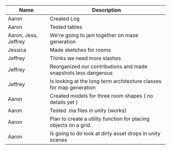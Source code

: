 | Name | Description |
| ---- | ----------- |
| Aaron | Created Log |
| Aaron | Tested tables | 
| Aaron, Jess, Jeffrey | We're going to jam together on maze generation |
| Jessica | Made sketches for rooms |
| Jeffrey | Thinks we need more slashes |
| Jeffrey | Reorganized our contributions and made snapshots less dangerous |
| Jeffrey | Is looking at the long term architecture classes for map generation |
| Aaron | Created models for three room shapes ( no details yet )
| Aaron | Tested .ma files in unity (works) |
| Aaron | Plan to create a utility function for placing objects on a grid. |
| Aaron | Is going to do look at dirty asset drops in unity scenes |
